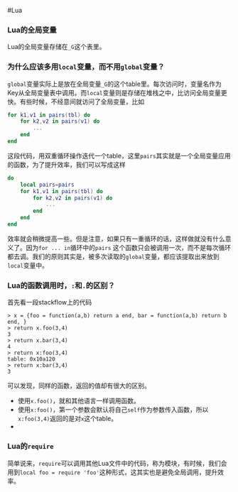 #Lua

### Lua的全局变量
Lua的全局变量存储在`_G`这个表里。

### 为什么应该多用`local`变量，而不用`global`变量？
`global`变量实际上是放在全局变量`_G`的这个table里。每次访问时，变量名作为Key从全局变量表中调用。而`local`变量则是存储在堆栈之中，比访问全局变量更快。有些时候，不经意间就访问了全局变量，比如
```lua
for k1,v1 in pairs(tbl) do
    for k2,v2 in pairs(v1) do
        ...	
    end
end
```
这段代码，用双重循环操作迭代一个table，这里`pairs`其实就是一个全局变量应用的函数，为了提升效率，我们可以写成这样
```lua
do
    local pairs=pairs
    for k1,v1 in pairs(tbl) do
        for k2,v2 in pairs(v1) do
            ...	
        end
    end
end
```
效率就会稍微提高一些。但是注意，如果只有一重循环的话，这样做就没有什么意义了。因为`for ... in`循环中的`pairs` 这个函数只会被调用一次，而不是每次循环都去调。我们的原则其实是，被多次读取的`global`变量，都应该提取出来放到`local`变量中。

### Lua的函数调用时，`:`和`.`的区别？
首先看一段stackflow上的代码
```
> x = {foo = function(a,b) return a end, bar = function(a,b) return b end, }
> return x.foo(3,4)
3
> return x.bar(3,4)
4
> return x:foo(3,4)
table: 0x10a120
> return x:bar(3,4)
3
```
可以发现，同样的函数，返回的值却有很大的区别。
- 使用`x.foo()`，就和其他语言一样调用函数。
- 使用`x:foo()`，第一个参数会默认将自己`self`作为参数传入函数，所以`x:foo(3,4)`返回的是对`x`这个table。
- 
### Lua的`require`
简单说来，`require`可以调用其他Lua文件中的代码，称为模块，有时候，我们会用到`local foo = require 'foo'`这种形式，这其实也是避免全局调用，提升效率。
